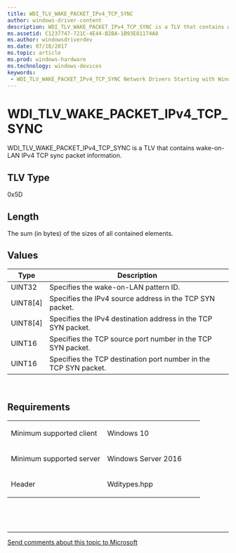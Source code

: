 ```yaml
---
title: WDI_TLV_WAKE_PACKET_IPv4_TCP_SYNC
author: windows-driver-content
description: WDI_TLV_WAKE_PACKET_IPv4_TCP_SYNC is a TLV that contains wake-on-LAN IPv4 TCP sync packet information.
ms.assetid: C1237747-721C-4E44-B2BA-1B93E81174A8
ms.author: windowsdriverdev 
ms.date: 07/18/2017 
ms.topic: article 
ms.prod: windows-hardware 
ms.technology: windows-devices 
keywords:
 - WDI_TLV_WAKE_PACKET_IPv4_TCP_SYNC Network Drivers Starting with Windows Vista
---
```


# WDI\_TLV\_WAKE\_PACKET\_IPv4\_TCP\_SYNC


WDI\_TLV\_WAKE\_PACKET\_IPv4\_TCP\_SYNC is a TLV that contains wake-on-LAN IPv4 TCP sync packet information.

## TLV Type


0x5D

## Length


The sum (in bytes) of the sizes of all contained elements.

## Values


| Type       | Description                                                      |
|------------|------------------------------------------------------------------|
| UINT32     | Specifies the wake-on-LAN pattern ID.                            |
| UINT8\[4\] | Specifies the IPv4 source address in the TCP SYN packet.         |
| UINT8\[4\] | Specifies the IPv4 destination address in the TCP SYN packet.    |
| UINT16     | Specifies the TCP source port number in the TCP SYN packet.      |
| UINT16     | Specifies the TCP destination port number in the TCP SYN packet. |

 

Requirements
------------

<table>
<colgroup>
<col width="50%" />
<col width="50%" />
</colgroup>
<tbody>
<tr class="odd">
<td><p>Minimum supported client</p></td>
<td><p>Windows 10</p></td>
</tr>
<tr class="even">
<td><p>Minimum supported server</p></td>
<td><p>Windows Server 2016</p></td>
</tr>
<tr class="odd">
<td><p>Header</p></td>
<td>Wditypes.hpp</td>
</tr>
</tbody>
</table>

 

 


--------------------
[Send comments about this topic to Microsoft](mailto:wsddocfb@microsoft.com?subject=Documentation%20feedback%20%5Bnetvista\netvista%5D:%20WDI_TLV_WAKE_PACKET_IPv4_TCP_SYNC%20%20RELEASE:%20%287/10/2017%29&body=%0A%0APRIVACY%20STATEMENT%0A%0AWe%20use%20your%20feedback%20to%20improve%20the%20documentation.%20We%20don't%20use%20your%20email%20address%20for%20any%20other%20purpose,%20and%20we'll%20remove%20your%20email%20address%20from%20our%20system%20after%20the%20issue%20that%20you're%20reporting%20is%20fixed.%20While%20we're%20working%20to%20fix%20this%20issue,%20we%20might%20send%20you%20an%20email%20message%20to%20ask%20for%20more%20info.%20Later,%20we%20might%20also%20send%20you%20an%20email%20message%20to%20let%20you%20know%20that%20we've%20addressed%20your%20feedback.%0A%0AFor%20more%20info%20about%20Microsoft's%20privacy%20policy,%20see%20http://privacy.microsoft.com/default.aspx. "Send comments about this topic to Microsoft")



